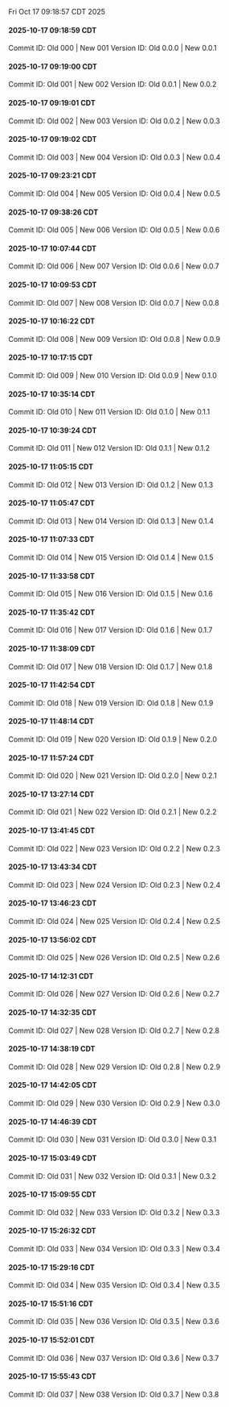 Fri Oct 17 09:18:57 CDT 2025
#### 2025-10-17 09:18:59 CDT

Commit ID: Old 000 | New 001
Version ID: Old 0.0.0 | New 0.0.1


#### 2025-10-17 09:19:00 CDT

Commit ID: Old 001 | New 002
Version ID: Old 0.0.1 | New 0.0.2


#### 2025-10-17 09:19:01 CDT

Commit ID: Old 002 | New 003
Version ID: Old 0.0.2 | New 0.0.3


#### 2025-10-17 09:19:02 CDT

Commit ID: Old 003 | New 004
Version ID: Old 0.0.3 | New 0.0.4


#### 2025-10-17 09:23:21 CDT

Commit ID: Old 004 | New 005
Version ID: Old 0.0.4 | New 0.0.5


#### 2025-10-17 09:38:26 CDT

Commit ID: Old 005 | New 006
Version ID: Old 0.0.5 | New 0.0.6


#### 2025-10-17 10:07:44 CDT

Commit ID: Old 006 | New 007
Version ID: Old 0.0.6 | New 0.0.7


#### 2025-10-17 10:09:53 CDT

Commit ID: Old 007 | New 008
Version ID: Old 0.0.7 | New 0.0.8


#### 2025-10-17 10:16:22 CDT

Commit ID: Old 008 | New 009
Version ID: Old 0.0.8 | New 0.0.9


#### 2025-10-17 10:17:15 CDT

Commit ID: Old 009 | New 010
Version ID: Old 0.0.9 | New 0.1.0


#### 2025-10-17 10:35:14 CDT

Commit ID: Old 010 | New 011
Version ID: Old 0.1.0 | New 0.1.1


#### 2025-10-17 10:39:24 CDT

Commit ID: Old 011 | New 012
Version ID: Old 0.1.1 | New 0.1.2


#### 2025-10-17 11:05:15 CDT

Commit ID: Old 012 | New 013
Version ID: Old 0.1.2 | New 0.1.3


#### 2025-10-17 11:05:47 CDT

Commit ID: Old 013 | New 014
Version ID: Old 0.1.3 | New 0.1.4


#### 2025-10-17 11:07:33 CDT

Commit ID: Old 014 | New 015
Version ID: Old 0.1.4 | New 0.1.5


#### 2025-10-17 11:33:58 CDT

Commit ID: Old 015 | New 016
Version ID: Old 0.1.5 | New 0.1.6


#### 2025-10-17 11:35:42 CDT

Commit ID: Old 016 | New 017
Version ID: Old 0.1.6 | New 0.1.7


#### 2025-10-17 11:38:09 CDT

Commit ID: Old 017 | New 018
Version ID: Old 0.1.7 | New 0.1.8


#### 2025-10-17 11:42:54 CDT

Commit ID: Old 018 | New 019
Version ID: Old 0.1.8 | New 0.1.9


#### 2025-10-17 11:48:14 CDT

Commit ID: Old 019 | New 020
Version ID: Old 0.1.9 | New 0.2.0


#### 2025-10-17 11:57:24 CDT

Commit ID: Old 020 | New 021
Version ID: Old 0.2.0 | New 0.2.1


#### 2025-10-17 13:27:14 CDT

Commit ID: Old 021 | New 022
Version ID: Old 0.2.1 | New 0.2.2


#### 2025-10-17 13:41:45 CDT

Commit ID: Old 022 | New 023
Version ID: Old 0.2.2 | New 0.2.3


#### 2025-10-17 13:43:34 CDT

Commit ID: Old 023 | New 024
Version ID: Old 0.2.3 | New 0.2.4


#### 2025-10-17 13:46:23 CDT

Commit ID: Old 024 | New 025
Version ID: Old 0.2.4 | New 0.2.5


#### 2025-10-17 13:56:02 CDT

Commit ID: Old 025 | New 026
Version ID: Old 0.2.5 | New 0.2.6


#### 2025-10-17 14:12:31 CDT

Commit ID: Old 026 | New 027
Version ID: Old 0.2.6 | New 0.2.7


#### 2025-10-17 14:32:35 CDT

Commit ID: Old 027 | New 028
Version ID: Old 0.2.7 | New 0.2.8


#### 2025-10-17 14:38:19 CDT

Commit ID: Old 028 | New 029
Version ID: Old 0.2.8 | New 0.2.9


#### 2025-10-17 14:42:05 CDT

Commit ID: Old 029 | New 030
Version ID: Old 0.2.9 | New 0.3.0


#### 2025-10-17 14:46:39 CDT

Commit ID: Old 030 | New 031
Version ID: Old 0.3.0 | New 0.3.1


#### 2025-10-17 15:03:49 CDT

Commit ID: Old 031 | New 032
Version ID: Old 0.3.1 | New 0.3.2


#### 2025-10-17 15:09:55 CDT

Commit ID: Old 032 | New 033
Version ID: Old 0.3.2 | New 0.3.3


#### 2025-10-17 15:26:32 CDT

Commit ID: Old 033 | New 034
Version ID: Old 0.3.3 | New 0.3.4


#### 2025-10-17 15:29:16 CDT

Commit ID: Old 034 | New 035
Version ID: Old 0.3.4 | New 0.3.5


#### 2025-10-17 15:51:16 CDT

Commit ID: Old 035 | New 036
Version ID: Old 0.3.5 | New 0.3.6


#### 2025-10-17 15:52:01 CDT

Commit ID: Old 036 | New 037
Version ID: Old 0.3.6 | New 0.3.7


#### 2025-10-17 15:55:43 CDT

Commit ID: Old 037 | New 038
Version ID: Old 0.3.7 | New 0.3.8


